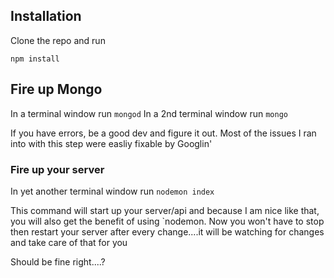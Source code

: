 ## Installation
Clone the repo and run
```shell
npm install
```

## Fire up Mongo
In a terminal window run `mongod`
In a 2nd terminal window run `mongo`

If you have errors, be a good dev and figure it out. Most of the issues I ran into with this step were easliy fixable by Googlin'

### Fire up your server 
In yet another terminal window run `nodemon index`

This command will start up your server/api and because I am nice like that, you will also get the benefit of using `nodemon. Now you won't have to stop then restart your server after every change....it will be watching for changes and take care of that for you


Should be fine right....?